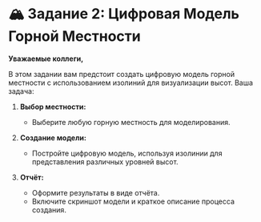 # 🏔️ Задание 2: Цифровая Модель Горной Местности

**Уважаемые коллеги,**

В этом задании вам предстоит создать цифровую модель горной местности с использованием изолиний для визуализации высот. Ваша задача:

1. **Выбор местности:**
   - Выберите любую горную местность для моделирования.

2. **Создание модели:**
   - Постройте цифровую модель, используя изолинии для представления различных уровней высот.

3. **Отчёт:**
   - Оформите результаты в виде отчёта.
   - Включите скриншот модели и краткое описание процесса создания.

